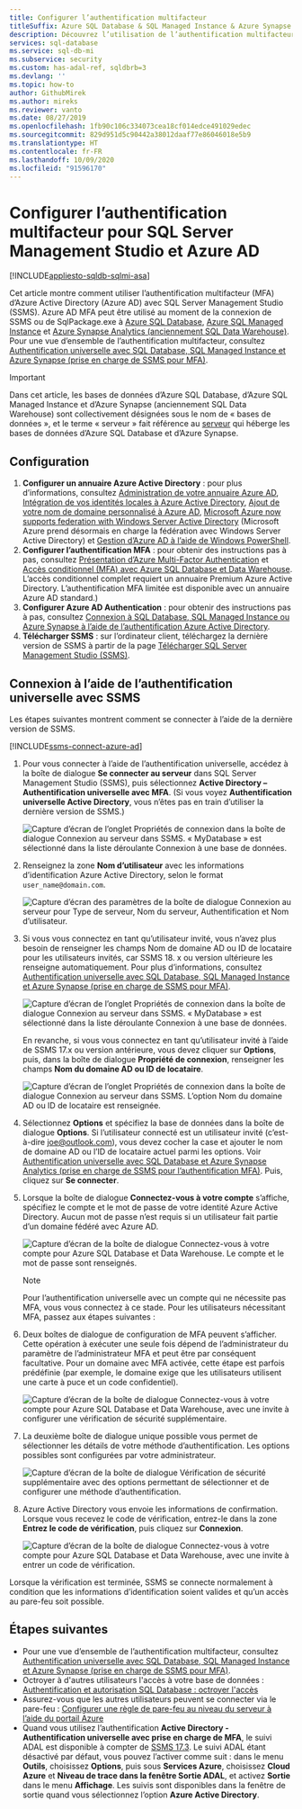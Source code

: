 ```yaml
---
title: Configurer l’authentification multifacteur
titleSuffix: Azure SQL Database & SQL Managed Instance & Azure Synapse Analytics
description: Découvrez l’utilisation de l’authentification multifacteur avec SSMS pour Azure SQL Database, Azure SQL Managed Instance et Azure Synapse Analytics.
services: sql-database
ms.service: sql-db-mi
ms.subservice: security
ms.custom: has-adal-ref, sqldbrb=3
ms.devlang: ''
ms.topic: how-to
author: GithubMirek
ms.author: mireks
ms.reviewer: vanto
ms.date: 08/27/2019
ms.openlocfilehash: 1fb90c106c334073cea18cf014edce491029edec
ms.sourcegitcommit: 829d951d5c90442a38012daaf77e86046018e5b9
ms.translationtype: HT
ms.contentlocale: fr-FR
ms.lasthandoff: 10/09/2020
ms.locfileid: "91596170"
---
```

# <a name="configure-multi-factor-authentication-for-sql-server-management-studio-and-azure-ad"></a>Configurer l’authentification multifacteur pour SQL Server Management Studio et Azure AD
[!INCLUDE[appliesto-sqldb-sqlmi-asa](../includes/appliesto-sqldb-sqlmi-asa.md)]

Cet article montre comment utiliser l’authentification multifacteur (MFA) d’Azure Active Directory (Azure AD) avec SQL Server Management Studio (SSMS). Azure AD MFA peut être utilisé au moment de la connexion de SSMS ou de SqlPackage.exe à [Azure SQL Database](sql-database-paas-overview.md), [Azure SQL Managed Instance](../managed-instance/sql-managed-instance-paas-overview.md) et [Azure Synapse Analytics (anciennement SQL Data Warehouse)](../../synapse-analytics/sql-data-warehouse/sql-data-warehouse-overview-what-is.md). Pour une vue d’ensemble de l’authentification multifacteur, consultez [Authentification universelle avec SQL Database, SQL Managed Instance et Azure Synapse (prise en charge de SSMS pour MFA)](../database/authentication-mfa-ssms-overview.md).

> [!IMPORTANT]
> Dans cet article, les bases de données d’Azure SQL Database, d’Azure SQL Managed Instance et d’Azure Synapse (anciennement SQL Data Warehouse) sont collectivement désignées sous le nom de « bases de données », et le terme « serveur » fait référence au [serveur](logical-servers.md) qui héberge les bases de données d’Azure SQL Database et d’Azure Synapse.

## <a name="configuration-steps"></a>Configuration

1. **Configurer un annuaire Azure Active Directory** : pour plus d’informations, consultez [Administration de votre annuaire Azure AD](https://msdn.microsoft.com/library/azure/hh967611.aspx), [Intégration de vos identités locales à Azure Active Directory](../../active-directory/hybrid/whatis-hybrid-identity.md), [Ajout de votre nom de domaine personnalisé à Azure AD](https://azure.microsoft.com/blog/20../../windows-azure-now-supports-federation-with-windows-server-active-directory/), [Microsoft Azure now supports federation with Windows Server Active Directory](https://azure.microsoft.com/blog/20../../windows-azure-now-supports-federation-with-windows-server-active-directory/) (Microsoft Azure prend désormais en charge la fédération avec Windows Server Active Directory) et [Gestion d’Azure AD à l’aide de Windows PowerShell](https://msdn.microsoft.com/library/azure/jj151815.aspx).
2. **Configurer l’authentification MFA** : pour obtenir des instructions pas à pas, consultez [Présentation d’Azure Multi-Factor Authentication](../../active-directory/authentication/multi-factor-authentication.md) et [Accès conditionnel (MFA) avec Azure SQL Database et Data Warehouse](conditional-access-configure.md). L’accès conditionnel complet requiert un annuaire Premium Azure Active Directory. L’authentification MFA limitée est disponible avec un annuaire Azure AD standard.)
3. **Configurer Azure AD Authentication** : pour obtenir des instructions pas à pas, consultez [Connexion à SQL Database, SQL Managed Instance ou Azure Synapse à l’aide de l’authentification Azure Active Directory](authentication-aad-overview.md).
4. **Télécharger SSMS** : sur l’ordinateur client, téléchargez la dernière version de SSMS à partir de la page [Télécharger SQL Server Management Studio (SSMS)](https://msdn.microsoft.com/library/mt238290.aspx).

## <a name="connecting-by-using-universal-authentication-with-ssms"></a>Connexion à l’aide de l’authentification universelle avec SSMS

Les étapes suivantes montrent comment se connecter à l’aide de la dernière version de SSMS.

[!INCLUDE[ssms-connect-azure-ad](../includes/ssms-connect-azure-ad.md)]

1. Pour vous connecter à l’aide de l’authentification universelle, accédez à la boîte de dialogue **Se connecter au serveur** dans SQL Server Management Studio (SSMS), puis sélectionnez **Active Directory – Authentification universelle avec MFA**. (Si vous voyez **Authentification universelle Active Directory**, vous n’êtes pas en train d’utiliser la dernière version de SSMS.)

   ![Capture d’écran de l’onglet Propriétés de connexion dans la boîte de dialogue Connexion au serveur dans SSMS. « MyDatabase » est sélectionné dans la liste déroulante Connexion à une base de données.](./media/authentication-mfa-ssms-configure/mfa-no-tenant-ssms.png)  
2. Renseignez la zone **Nom d’utilisateur** avec les informations d’identification Azure Active Directory, selon le format `user_name@domain.com`.

   ![Capture d’écran des paramètres de la boîte de dialogue Connexion au serveur pour Type de serveur, Nom du serveur, Authentification et Nom d’utilisateur.](./media/authentication-mfa-ssms-configure/1mfa-universal-connect-user.png)
3. Si vous vous connectez en tant qu’utilisateur invité, vous n’avez plus besoin de renseigner les champs Nom de domaine AD ou ID de locataire pour les utilisateurs invités, car SSMS 18. x ou version ultérieure les renseigne automatiquement. Pour plus d’informations, consultez [Authentification universelle avec SQL Database, SQL Managed Instance et Azure Synapse (prise en charge de SSMS pour MFA)](../database/authentication-mfa-ssms-overview.md).

   ![Capture d’écran de l’onglet Propriétés de connexion dans la boîte de dialogue Connexion au serveur dans SSMS. « MyDatabase » est sélectionné dans la liste déroulante Connexion à une base de données.](./media/authentication-mfa-ssms-configure/mfa-no-tenant-ssms.png)

   En revanche, si vous vous connectez en tant qu’utilisateur invité à l’aide de SSMS 17.x ou version antérieure, vous devez cliquer sur **Options**, puis, dans la boîte de dialogue **Propriété de connexion**, renseigner les champs **Nom du domaine AD ou ID de locataire**.

   ![Capture d’écran de l’onglet Propriétés de connexion dans la boîte de dialogue Connexion au serveur dans SSMS. L’option Nom du domaine AD ou ID de locataire est renseignée.](./media/authentication-mfa-ssms-configure/mfa-tenant-ssms.png)

4. Sélectionnez **Options** et spécifiez la base de données dans la boîte de dialogue **Options**. Si l’utilisateur connecté est un utilisateur invité (c’est-à-dire joe@outlook.com), vous devez cocher la case et ajouter le nom de domaine AD ou l’ID de locataire actuel parmi les options. Voir [Authentification universelle avec SQL Database et Azure Synapse Analytics (prise en charge de SSMS pour l’authentification MFA)](../database/authentication-mfa-ssms-overview.md). Puis, cliquez sur **Se connecter**.  
5. Lorsque la boîte de dialogue **Connectez-vous à votre compte** s’affiche, spécifiez le compte et le mot de passe de votre identité Azure Active Directory. Aucun mot de passe n’est requis si un utilisateur fait partie d’un domaine fédéré avec Azure AD.

   ![Capture d’écran de la boîte de dialogue Connectez-vous à votre compte pour Azure SQL Database et Data Warehouse. Le compte et le mot de passe sont renseignés.](./media/authentication-mfa-ssms-configure/2mfa-sign-in.png)  

   > [!NOTE]
   > Pour l’authentification universelle avec un compte qui ne nécessite pas MFA, vous vous connectez à ce stade. Pour les utilisateurs nécessitant MFA, passez aux étapes suivantes :
   >  

6. Deux boîtes de dialogue de configuration de MFA peuvent s’afficher. Cette opération à exécuter une seule fois dépend de l’administrateur du paramètre de l’administrateur MFA et peut être par conséquent facultative. Pour un domaine avec MFA activée, cette étape est parfois prédéfinie (par exemple, le domaine exige que les utilisateurs utilisent une carte à puce et un code confidentiel).

   ![Capture d’écran de la boîte de dialogue Connectez-vous à votre compte pour Azure SQL Database et Data Warehouse, avec une invite à configurer une vérification de sécurité supplémentaire.](./media/authentication-mfa-ssms-configure/3mfa-setup.png)
  
7. La deuxième boîte de dialogue unique possible vous permet de sélectionner les détails de votre méthode d’authentification. Les options possibles sont configurées par votre administrateur.

   ![Capture d’écran de la boîte de dialogue Vérification de sécurité supplémentaire avec des options permettant de sélectionner et de configurer une méthode d’authentification.](./media/authentication-mfa-ssms-configure/4mfa-verify-1.png)  
8. Azure Active Directory vous envoie les informations de confirmation. Lorsque vous recevez le code de vérification, entrez-le dans la zone **Entrez le code de vérification**, puis cliquez sur **Connexion**.

   ![Capture d’écran de la boîte de dialogue Connectez-vous à votre compte pour Azure SQL Database et Data Warehouse, avec une invite à entrer un code de vérification.](./media/authentication-mfa-ssms-configure/5mfa-verify-2.png)  

Lorsque la vérification est terminée, SSMS se connecte normalement à condition que les informations d’identification soient valides et qu’un accès au pare-feu soit possible.

## <a name="next-steps"></a>Étapes suivantes

- Pour une vue d’ensemble de l’authentification multifacteur, consultez [Authentification universelle avec SQL Database, SQL Managed Instance et Azure Synapse (prise en charge de SSMS pour MFA)](../database/authentication-mfa-ssms-overview.md).  
- Octroyer à d'autres utilisateurs l'accès à votre base de données : [Authentification et autorisation SQL Database : octroyer l'accès](logins-create-manage.md)  
- Assurez-vous que les autres utilisateurs peuvent se connecter via le pare-feu : [Configurer une règle de pare-feu au niveau du serveur à l’aide du portail Azure](https://docs.microsoft.com/azure/azure-sql/database/firewall-configure)  
- Quand vous utilisez l’authentification **Active Directory - Authentification universelle avec prise en charge de MFA**, le suivi ADAL est disponible à compter de [SSMS 17.3](https://docs.microsoft.com/sql/ssms/download-sql-server-management-studio-ssms). Le suivi ADAL étant désactivé par défaut, vous pouvez l’activer comme suit : dans le menu **Outils**, choisissez **Options**, puis sous **Services Azure**, choisissez **Cloud Azure** et **Niveau de trace dans la fenêtre Sortie ADAL**, et activez **Sortie** dans le menu **Affichage**. Les suivis sont disponibles dans la fenêtre de sortie quand vous sélectionnez l’option **Azure Active Directory**.
